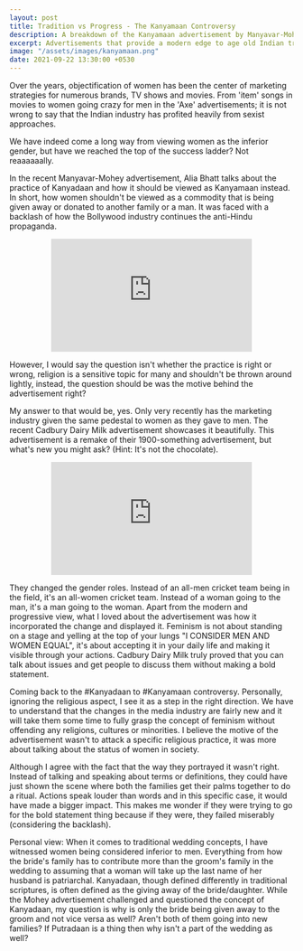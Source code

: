 ```yaml
---
layout: post
title: Tradition vs Progress - The Kanyamaan Controversy
description: A breakdown of the Kanyamaan advertisement by Manyavar-Mohey featuring Alia Bhatt
excerpt: Advertisements that provide a modern edge to age old Indian traditions have always sparked up debate. In this article, I analyse and present my views on the Kanyamaan advertisement released by Manyavar-Mohey. 
image: "/assets/images/kanyamaan.png"
date: 2021-09-22 13:30:00 +0530
---
```

Over the years, objectification of women has been the center of marketing strategies for numerous brands, TV shows and movies. From 'item' songs in movies to women going crazy for men in the 'Axe' advertisements; it is not wrong to say that the Indian industry has profited heavily from sexist approaches.

We have indeed come a long way from viewing women as the inferior gender, but have we reached the top of the success ladder? Not reaaaaaally.

In the recent Manyavar-Mohey advertisement, Alia Bhatt talks about the practice of Kanyadaan and how it should be viewed as Kanyamaan instead. In short, how women shouldn't be viewed as a commodity that is being given away or donated to another family or a man. It was faced with a backlash of how the Bollywood industry continues the anti-Hindu propaganda. 

<center><iframe 
			src="https://www.youtube-nocookie.com/embed/PmCSjllj7KU?modestbranding=1&rel=0&theme=light&color=white"
			allowfullscreen="" frameborder="0" height="200px" width="355.56px"></iframe></center>


However, I would say the question isn't whether the practice is right or wrong, religion is a sensitive topic for many and shouldn't be thrown around lightly, instead, the question should be was the motive behind the advertisement right?

My answer to that would be, yes. Only very recently has the marketing industry given the same pedestal to women as they gave to men. The recent Cadbury Dairy Milk advertisement showcases it beautifully. This advertisement is a remake of their 1900-something advertisement, but what's new you might ask? (Hint: It's not the chocolate).

<center><iframe 
			src="https://www.youtube-nocookie.com/embed/eUc4V3sB7Mg?modestbranding=1&rel=0&theme=light&color=white"
			allowfullscreen="" frameborder="0" height="200px" width="355.56px"></iframe></center>


They changed the gender roles. Instead of an all-men cricket team being in the field, it's an all-women cricket team. Instead of a woman going to the man, it's a man going to the woman. Apart from the modern and progressive view, what I loved about the advertisement was how it incorporated the change and displayed it. Feminism is not about standing on a stage and yelling at the top of your lungs "I CONSIDER MEN AND WOMEN EQUAL", it's about accepting it in your daily life and making it visible through your actions. Cadbury Dairy Milk truly proved that you can talk about issues and get people to discuss them without making a bold statement. 

Coming back to the #Kanyadaan to #Kanyamaan controversy. Personally, ignoring the religious aspect, I see it as a step in the right direction. We have to understand that the changes in the media industry are fairly new and it will take them some time to fully grasp the concept of feminism without offending any religions, cultures or minorities. I believe the motive of the advertisement wasn't to attack a specific religious practice, it was more about talking about the status of women in society. 

Although I agree with the fact that the way they portrayed it wasn't right. Instead of talking and speaking about terms or definitions, they could have just shown the scene where both the families get their palms together to do a ritual. Actions speak louder than words and in this specific case, it would have made a bigger impact. This makes me wonder if they were trying to go for the bold statement thing because if they were, they failed miserably (considering the backlash).

Personal view: When it comes to traditional wedding concepts, I have witnessed women being considered inferior to men. Everything from how the bride's family has to contribute more than the groom's family in the wedding to assuming that a woman will take up the last name of her husband is patriarchal. Kanyadaan, though defined differently in traditional scriptures, is often defined as the giving away of the bride/daughter. While the Mohey advertisement challenged and questioned the concept of Kanyadaan, my question is why is only the bride being given away to the groom and not vice versa as well? Aren't both of them going into new families? If Putradaan is a thing then why isn't a part of the wedding as well?